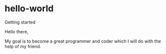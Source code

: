 # hello-world
Getting started

Hello there,

My goal is to become a great programmer and coder which I will do with the help of my friend.
